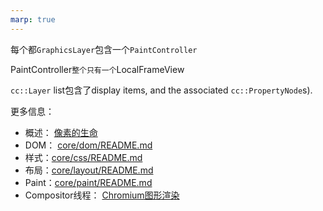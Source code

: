 ```yaml
---
marp: true
---
```


每个都`GraphicsLayer`包含一个`PaintController`

PaintController`整个只有一个`LocalFrameView

`cc::Layer` list包含了display items, and the associated `cc::PropertyNode`s).




更多信息：

- 概述： [像素的生命](https://docs.google.com/presentation/d/1boPxbgNrTU0ddsc144rcXayGA_WF53k96imRH8Mp34Y/edit#slide=id.p)
- DOM： [core/dom/README.md](https://chromium.googlesource.com/chromium/src/+/master/third_party/blink/renderer/core/dom/README.md)
- 样式：[core/css/README.md](https://chromium.googlesource.com/chromium/src/+/master/third_party/blink/renderer/core/css/README.md)
- 布局：[core/layout/README.md](https://chromium.googlesource.com/chromium/src/+/master/third_party/blink/renderer/core/layout/README.md)
- Paint：[core/paint/README.md](https://chromium.googlesource.com/chromium/src/+/master/third_party/blink/renderer/core/paint/README.md)
- Compositor线程： [Chromium图形渲染](https://www.chromium.org/developers/design-documents/chromium-graphics)
